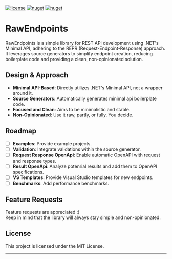 [![license](https://img.shields.io/github/license/idan-h/RawEndpoints?color=blue&label=license&logo=Github&style=flat-square)](https://github.com/idan-h/RawEndpoints/blob/main/LICENSE.md) [![nuget](https://img.shields.io/nuget/v/RawEndpoints?label=version&logo=NuGet&style=flat-square)](https://www.nuget.org/packages/RawEndpoints) [![nuget](https://img.shields.io/nuget/dt/RawEndpoints?color=blue&label=downloads&logo=NuGet&style=flat-square)](https://www.nuget.org/packages/RawEndpoints)

# RawEndpoints

RawEndpoints is a simple library for REST API development using .NET's Minimal API, adhering to the REPR (Request-Endpoint-Response) approach. It leverages source generators to simplify endpoint creation, reducing boilerplate code and providing a clean, non-opinionated solution.

## Design & Approach

- **Minimal API-Based**: Directly utilizes .NET's Minimal API, not a wrapper around it.
- **Source Generators**: Automatically generates minimal api boilerplate code.
- **Focused and Clean**: Aims to be minimalistic and stable.
- **Non-Opinionated**: Use it raw, partly, or fully. You decide.

## Roadmap

- [ ] **Examples**: Provide example projects.
- [ ] **Validation**: Integrate validations within the source generator.
- [ ] **Request Response OpenApi**: Enable automatic OpenAPI with request and response types.
- [ ] **Result OpenApi**: Analyze potenrial results and add them to OpenAPI specifications.
- [ ] **VS Templates**: Provide Visual Studio templates for new endpoints.
- [ ] **Benchmarks**: Add performance benchmarks.

## Feature Requests

Feature requests are appreciated :)  
Keep in mind that the library will always stay simple and non-opinionated.

## License

This project is licensed under the MIT License.

---
